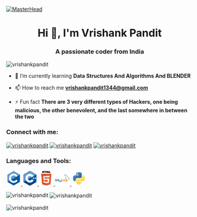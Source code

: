 [![MasterHead](https://mir-s3-cdn-cf.behance.net/project_modules/max_1200/79731568097599.5b50bca477735.jpg)](https://vrishankpandit.io)
<h1 align="center">Hi 👋, I'm Vrishank Pandit</h1>
<h3 align="center">A passionate coder from India</h3>
<img_align="right" alt="Coding" width="400" src="https://cdn.dribbble.com/users/77598/screenshots/14912769/media/eadc9e6b184760c7aa825b448ada06d9.png?compress=1&resize=400x300">

<p align="left"> <img src="https://komarev.com/ghpvc/?username=vrishankpandit&label=Profile%20views&color=0e75b6&style=flat" alt="vrishankpandit" /> </p>

- 🌱 I’m currently learning **Data Structures And Algorithms And BLENDER**

- 📫 How to reach me **vrishankpandit1344@gmail.com**

- ⚡ Fun fact **There are 3 very different types of Hackers, one being malicious, the other benevolent, and the last somewhere in between the two**

<h3 align="left">Connect with me:</h3>
<p align="left">
<a href="https://instagram.com/vrishankpandit" target="blank"><img align="center" src="https://raw.githubusercontent.com/rahuldkjain/github-profile-readme-generator/master/src/images/icons/Social/instagram.svg" alt="vrishankpandit" height="30" width="40" /></a>
<a href="https://www.codechef.com/users/vrishankpandit" target="blank"><img align="center" src="https://cdn.jsdelivr.net/npm/simple-icons@3.1.0/icons/codechef.svg" alt="vrishankpandit" height="30" width="40" /></a>
<a href="https://auth.geeksforgeeks.org/user/vrishankpandit" target="blank"><img align="center" src="https://raw.githubusercontent.com/rahuldkjain/github-profile-readme-generator/master/src/images/icons/Social/geeks-for-geeks.svg" alt="vrishankpandit" height="30" width="40" /></a>
</p>

<h3 align="left">Languages and Tools:</h3>
<p align="left"> <a href="https://www.cprogramming.com/" target="_blank" rel="noreferrer"> <img src="https://raw.githubusercontent.com/devicons/devicon/master/icons/c/c-original.svg" alt="c" width="40" height="40"/> </a> <a href="https://www.w3schools.com/cpp/" target="_blank" rel="noreferrer"> <img src="https://raw.githubusercontent.com/devicons/devicon/master/icons/cplusplus/cplusplus-original.svg" alt="cplusplus" width="40" height="40"/> </a> <a href="https://www.w3.org/html/" target="_blank" rel="noreferrer"> <img src="https://raw.githubusercontent.com/devicons/devicon/master/icons/html5/html5-original-wordmark.svg" alt="html5" width="40" height="40"/> </a> <a href="https://www.mysql.com/" target="_blank" rel="noreferrer"> <img src="https://raw.githubusercontent.com/devicons/devicon/master/icons/mysql/mysql-original-wordmark.svg" alt="mysql" width="40" height="40"/> </a> <a href="https://www.python.org" target="_blank" rel="noreferrer"> <img src="https://raw.githubusercontent.com/devicons/devicon/master/icons/python/python-original.svg" alt="python" width="40" height="40"/> </a> </p>

<p><img align="left" src="https://github-readme-stats.vercel.app/api/top-langs?username=vrishankpandit&show_icons=true&locale=en&layout=compact" alt="vrishankpandit" /></p>

<p>&nbsp;<img align="center" src="https://github-readme-stats.vercel.app/api?username=vrishankpandit&show_icons=true&locale=en" alt="vrishankpandit" /></p>

<p><img align="center" src="https://github-readme-streak-stats.herokuapp.com/?user=vrishankpandit&" alt="vrishankpandit" /></p>
